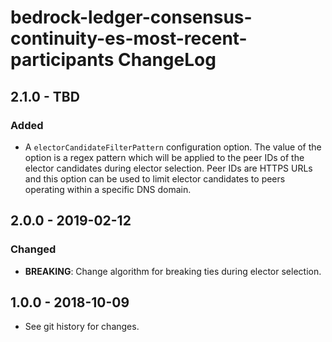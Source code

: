# bedrock-ledger-consensus-continuity-es-most-recent-participants ChangeLog

## 2.1.0 - TBD

### Added
- A `electorCandidateFilterPattern` configuration option. The value of the
  option is a regex pattern which will be applied to the peer IDs of the
  elector candidates during elector selection. Peer IDs are HTTPS URLs and this
  option can be used to limit elector candidates to peers operating within a
  specific DNS domain.

## 2.0.0 - 2019-02-12

### Changed
- **BREAKING**: Change algorithm for breaking ties during elector selection.

## 1.0.0 - 2018-10-09

- See git history for changes.
